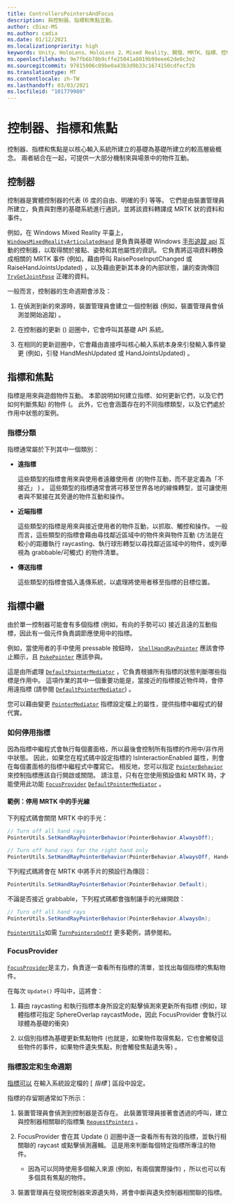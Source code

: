 ```yaml
---
title: ControllersPointersAndFocus
description: 與控制器、指標和焦點互動。
author: cDiaz-MS
ms.author: cadia
ms.date: 01/12/2021
ms.localizationpriority: high
keywords: Unity、HoloLens、HoloLens 2、Mixed Reality、開發、MRTK、指標、控制器
ms.openlocfilehash: 9e7fb6b78b9cffe25041a8019b99eee62de0c3e2
ms.sourcegitcommit: 97815006c09be0a43b3d9b33c1674150cdfecf2b
ms.translationtype: MT
ms.contentlocale: zh-TW
ms.lasthandoff: 03/03/2021
ms.locfileid: "101779980"
---
```

# <a name="controllers-pointers-and-focus"></a>控制器、指標和焦點

控制器、指標和焦點是以核心輸入系統所建立的基礎為基礎所建立的較高層級概念。 兩者結合在一起，可提供一大部分機制來與場景中的物件互動。

## <a name="controllers"></a>控制器

控制器是實體控制器的代表 (6 度的自由、明確的手) 等等。 它們是由裝置管理員所建立，負責與對應的基礎系統進行通訊，並將該資料轉譯成 MRTK 狀的資料和事件。

例如，在 Windows Mixed Reality 平臺上， [`WindowsMixedRealityArticulatedHand`](xref:Microsoft.MixedReality.Toolkit.WindowsMixedReality.Input.WindowsMixedRealityArticulatedHand) 是負責與基礎 Windows [手形追蹤 api](https://docs.microsoft.com/uwp/api/windows.ui.input.spatial.spatialinteractionsourcestate) 互動的控制器，以取得關於接點、姿勢和其他屬性的資訊。 它負責將這項資料轉換成相關的 MRTK 事件 (例如，藉由呼叫 RaisePoseInputChanged 或 RaiseHandJointsUpdated) ，以及藉由更新其本身的內部狀態，讓的查詢傳回 [`TryGetJointPose`](xref:Microsoft.MixedReality.Toolkit.Input.HandJointUtils.TryGetJointPose(TrackedHandJoint,Handedness,MixedRealityPose@)) 正確的資料。

一般而言，控制器的生命週期會涉及：

1. 在偵測到新的來源時，裝置管理員會建立一個控制器 (例如，裝置管理員會偵測並開始追蹤) 。

2. 在控制器的更新 () 迴圈中，它會呼叫其基礎 API 系統。

3. 在相同的更新迴圈中，它會藉由直接呼叫核心輸入系統本身來引發輸入事件變更 (例如，引發 HandMeshUpdated 或 HandJointsUpdated) 。

## <a name="pointers-and-focus"></a>指標和焦點

指標是用來與遊戲物件互動。 本節說明如何建立指標、如何更新它們，以及它們如何判斷焦點) 的物件 (。 此外，它也會涵蓋存在的不同指標類型，以及它們處於作用中狀態的案例。

### <a name="pointer-categories"></a>指標分類

指標通常屬於下列其中一個類別：

- **遠指標**

  這些類型的指標會用來與使用者遠離使用者 (的物件互動，而不是定義為「不接近」 ) 。 這些類型的指標通常會將可移至世界各地的線條轉型，並可讓使用者與不緊接在其旁邊的物件互動和操作。

- **近端指標**

  這些類型的指標是用來與接近使用者的物件互動，以抓取、觸控和操作。 一般而言，這些類型的指標會藉由尋找鄰近區域中的物件來與物件互動 (方法是在較小的距離執行 raycasting、執行球形轉型以尋找鄰近區域中的物件，或列舉視為 grabbable/可觸式) 的物件清單。

- **傳送指標**

  這些類型的指標會插入遙傳系統，以處理將使用者移至指標的目標位置。

## <a name="pointer-mediation"></a>指標中繼

由於單一控制器可能會有多個指標 (例如，有向的手勢可以) 接近且遠的互動指標，因此有一個元件負責調節應使用中的指標。

例如，當使用者的手中使用 pressable 按鈕時， [`ShellHandRayPointer`](xref:Microsoft.MixedReality.Toolkit.Input.ShellHandRayPointer) 應該會停止顯示，且 [`PokePointer`](xref:Microsoft.MixedReality.Toolkit.Input.PokePointer) 應該參與。

這是由所處理 [`DefaultPointerMediator`](xref:Microsoft.MixedReality.Toolkit.Input.DefaultPointerMediator) ，它負責根據所有指標的狀態判斷哪些指標是作用中。 這項作業的其中一個重要功能是，當接近的指標接近物件時，會停用遠指標 (請參閱 [`DefaultPointerMediator`](xref:Microsoft.MixedReality.Toolkit.Input.DefaultPointerMediator)) 。

您可以藉由變更 [`PointerMediator`](xref:Microsoft.MixedReality.Toolkit.Input.MixedRealityPointerProfile.PointerMediator) 指標設定檔上的屬性，提供指標中繼程式的替代實。

### <a name="how-to-disable-pointers"></a>如何停用指標

因為指標中繼程式會執行每個畫面格，所以最後會控制所有指標的作用中/非作用中狀態。 因此，如果您在程式碼中設定指標的 IsInteractionEnabled 屬性，則會在每個畫面格的指標中繼程式中覆寫它。 相反地，您可以指定 [`PointerBehavior`](xref:Microsoft.MixedReality.Toolkit.Input.PointerBehavior) 來控制指標應該自行開啟或關閉。 請注意，只有在您使用預設值和 MRTK 時，才能使用此功能 [`FocusProvider`](xref:Microsoft.MixedReality.Toolkit.Input.FocusProvider) [`DefaultPointerMediator`](xref:Microsoft.MixedReality.Toolkit.Input.DefaultPointerMediator) 。

#### <a name="example-disable-hand-rays-in-mrtk"></a>範例：停用 MRTK 中的手光線

下列程式碼會關閉 MRTK 中的手光：

```c#
// Turn off all hand rays
PointerUtils.SetHandRayPointerBehavior(PointerBehavior.AlwaysOff);

// Turn off hand rays for the right hand only
PointerUtils.SetHandRayPointerBehavior(PointerBehavior.AlwaysOff, Handedness.Right);
```

下列程式碼將會在 MRTK 中將手片的預設行為傳回：

```c#
PointerUtils.SetHandRayPointerBehavior(PointerBehavior.Default);
```

不論是否接近 grabbable，下列程式碼都會強制讓手的光線開啟：

```c#
// Turn off all hand rays
PointerUtils.SetHandRayPointerBehavior(PointerBehavior.AlwaysOn);
```

[`PointerUtils`](xref:Microsoft.MixedReality.Toolkit.Input.PointerUtils)如需 [`TurnPointersOnOff`](xref:Microsoft.MixedReality.Toolkit.Examples.Demos.DisablePointersExample) 更多範例，請參閱和。

### <a name="focusprovider"></a>FocusProvider

[`FocusProvider`](xref:Microsoft.MixedReality.Toolkit.Input.FocusProvider)是主力，負責逐一查看所有指標的清單，並找出每個指標的焦點物件。

在每次 `Update()` 呼叫中，這將會：

1. 藉由 raycasting 和執行指標本身所設定的點擊偵測來更新所有指標 (例如，球體指標可指定 SphereOverlap raycastMode，因此 FocusProvider 會執行以球體為基礎的衝突) 

2. 以個別指標為基礎更新焦點物件 (也就是，如果物件取得焦點，它也會觸發這些物件的事件，如果物件遺失焦點，則會觸發焦點遺失等) 。

### <a name="pointer-configuration-and-lifecycle"></a>指標設定和生命週期

[指標可以](../features/input/Pointers.md) 在輸入系統設定檔的 [ *指標* ] 區段中設定。

指標的存留期通常如下所示：

1. 裝置管理員會偵測到控制器是否存在。 此裝置管理員接著會透過的呼叫，建立與控制器相關聯的指標集 [`RequestPointers`](xref:Microsoft.MixedReality.Toolkit.Input.BaseInputDeviceManager) 。

2. FocusProvider 會在其 Update () 迴圈中逐一查看所有有效的指標，並執行相關聯的 raycast 或點擊偵測邏輯。 這是用來判斷每個特定指標所專注的物件。

    - 因為可以同時使用多個輸入來源 (例如，有兩個實際操作) ，所以也可以有多個具有焦點的物件。

3. 裝置管理員在發現控制器來源遺失時，將會中斷與遺失控制器相關聯的指標。
